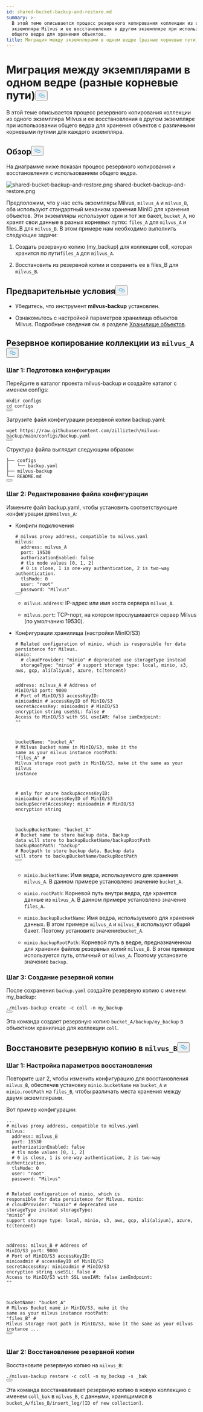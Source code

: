 ```yaml
---
id: shared-bucket-backup-and-restore.md
summary: >-
  В этой теме описывается процесс резервного копирования коллекции из одного
  экземпляра Milvus и ее восстановления в другом экземпляре при использовании
  общего ведра для хранения объектов.
title: Миграция между экземплярами в одном ведре (разные корневые пути)
---
```

<h1 id="Migrate-Between-Instances-in-One-Bucket-Different-Root-Paths" class="common-anchor-header">Миграция между экземплярами в одном ведре (разные корневые пути)<button data-href="#Migrate-Between-Instances-in-One-Bucket-Different-Root-Paths" class="anchor-icon" translate="no">
      <svg translate="no"
        aria-hidden="true"
        focusable="false"
        height="20"
        version="1.1"
        viewBox="0 0 16 16"
        width="16"
      >
        <path
          fill="#0092E4"
          fill-rule="evenodd"
          d="M4 9h1v1H4c-1.5 0-3-1.69-3-3.5S2.55 3 4 3h4c1.45 0 3 1.69 3 3.5 0 1.41-.91 2.72-2 3.25V8.59c.58-.45 1-1.27 1-2.09C10 5.22 8.98 4 8 4H4c-.98 0-2 1.22-2 2.5S3 9 4 9zm9-3h-1v1h1c1 0 2 1.22 2 2.5S13.98 12 13 12H9c-.98 0-2-1.22-2-2.5 0-.83.42-1.64 1-2.09V6.25c-1.09.53-2 1.84-2 3.25C6 11.31 7.55 13 9 13h4c1.45 0 3-1.69 3-3.5S14.5 6 13 6z"
        ></path>
      </svg>
    </button></h1><p>В этой теме описывается процесс резервного копирования коллекции из одного экземпляра Milvus и ее восстановления в другом экземпляре при использовании общего ведра для хранения объектов с различными корневыми путями для каждого экземпляра.</p>
<h2 id="Overview" class="common-anchor-header">Обзор<button data-href="#Overview" class="anchor-icon" translate="no">
      <svg translate="no"
        aria-hidden="true"
        focusable="false"
        height="20"
        version="1.1"
        viewBox="0 0 16 16"
        width="16"
      >
        <path
          fill="#0092E4"
          fill-rule="evenodd"
          d="M4 9h1v1H4c-1.5 0-3-1.69-3-3.5S2.55 3 4 3h4c1.45 0 3 1.69 3 3.5 0 1.41-.91 2.72-2 3.25V8.59c.58-.45 1-1.27 1-2.09C10 5.22 8.98 4 8 4H4c-.98 0-2 1.22-2 2.5S3 9 4 9zm9-3h-1v1h1c1 0 2 1.22 2 2.5S13.98 12 13 12H9c-.98 0-2-1.22-2-2.5 0-.83.42-1.64 1-2.09V6.25c-1.09.53-2 1.84-2 3.25C6 11.31 7.55 13 9 13h4c1.45 0 3-1.69 3-3.5S14.5 6 13 6z"
        ></path>
      </svg>
    </button></h2><p>На диаграмме ниже показан процесс резервного копирования и восстановления с использованием общего ведра.</p>
<p>
  
   <span class="img-wrapper"> <img translate="no" src="/docs/v2.5.x/assets/shared-bucket-backup-and-restore.png" alt="shared-bucket-backup-and-restore.png" class="doc-image" id="shared-bucket-backup-and-restore.png" />
   </span> <span class="img-wrapper"> <span>shared-bucket-backup-and-restore.png</span> </span></p>
<p>Предположим, что у нас есть экземпляры Milvus, <code translate="no">milvus_A</code> и <code translate="no">milvus_B</code>, оба используют стандартный механизм хранения MinIO для хранения объектов. Эти экземпляры используют один и тот же бакет, <code translate="no">bucket_A</code>, но хранят свои данные в разных корневых путях: <code translate="no">files_A</code> для <code translate="no">milvus_A</code> и files_B для <code translate="no">milvus_B</code>. В этом примере нам необходимо выполнить следующие задачи:</p>
<ol>
<li><p>Создать резервную копию (my_backup) для коллекции coll, которая хранится по пути<code translate="no">files_A</code> для <code translate="no">milvus_A</code>.</p></li>
<li><p>Восстановить из резервной копии и сохранить ее в files_B для <code translate="no">milvus_B</code>.</p></li>
</ol>
<h2 id="Prerequisites" class="common-anchor-header">Предварительные условия<button data-href="#Prerequisites" class="anchor-icon" translate="no">
      <svg translate="no"
        aria-hidden="true"
        focusable="false"
        height="20"
        version="1.1"
        viewBox="0 0 16 16"
        width="16"
      >
        <path
          fill="#0092E4"
          fill-rule="evenodd"
          d="M4 9h1v1H4c-1.5 0-3-1.69-3-3.5S2.55 3 4 3h4c1.45 0 3 1.69 3 3.5 0 1.41-.91 2.72-2 3.25V8.59c.58-.45 1-1.27 1-2.09C10 5.22 8.98 4 8 4H4c-.98 0-2 1.22-2 2.5S3 9 4 9zm9-3h-1v1h1c1 0 2 1.22 2 2.5S13.98 12 13 12H9c-.98 0-2-1.22-2-2.5 0-.83.42-1.64 1-2.09V6.25c-1.09.53-2 1.84-2 3.25C6 11.31 7.55 13 9 13h4c1.45 0 3-1.69 3-3.5S14.5 6 13 6z"
        ></path>
      </svg>
    </button></h2><ul>
<li><p>Убедитесь, что инструмент <strong>milvus-backup</strong> установлен.</p></li>
<li><p>Ознакомьтесь с настройкой параметров хранилища объектов Milvus. Подробные сведения см. в разделе <a href="https://milvus.io/docs/deploy_s3.md">Хранилище объектов</a>.</p></li>
</ul>
<h2 id="Back-up-a-collection-from-milvusA" class="common-anchor-header">Резервное копирование коллекции из <code translate="no">milvus_A</code><button data-href="#Back-up-a-collection-from-milvusA" class="anchor-icon" translate="no">
      <svg translate="no"
        aria-hidden="true"
        focusable="false"
        height="20"
        version="1.1"
        viewBox="0 0 16 16"
        width="16"
      >
        <path
          fill="#0092E4"
          fill-rule="evenodd"
          d="M4 9h1v1H4c-1.5 0-3-1.69-3-3.5S2.55 3 4 3h4c1.45 0 3 1.69 3 3.5 0 1.41-.91 2.72-2 3.25V8.59c.58-.45 1-1.27 1-2.09C10 5.22 8.98 4 8 4H4c-.98 0-2 1.22-2 2.5S3 9 4 9zm9-3h-1v1h1c1 0 2 1.22 2 2.5S13.98 12 13 12H9c-.98 0-2-1.22-2-2.5 0-.83.42-1.64 1-2.09V6.25c-1.09.53-2 1.84-2 3.25C6 11.31 7.55 13 9 13h4c1.45 0 3-1.69 3-3.5S14.5 6 13 6z"
        ></path>
      </svg>
    </button></h2><h3 id="Step-1-Prepare-configuration" class="common-anchor-header">Шаг 1: Подготовка конфигурации</h3><p>Перейдите в каталог проекта milvus-backup и создайте каталог с именем configs:</p>
<pre><code translate="no" class="language-shell"><span class="hljs-built_in">mkdir</span> configs
<span class="hljs-built_in">cd</span> configs
<button class="copy-code-btn"></button></code></pre>
<p>Загрузите файл конфигурации резервной копии backup.yaml:</p>
<pre><code translate="no" class="language-shell">wget <span class="hljs-attr">https</span>:<span class="hljs-comment">//raw.githubusercontent.com/zilliztech/milvus-backup/main/configs/backup.yaml</span>
<button class="copy-code-btn"></button></code></pre>
<p>Структура файла выглядит следующим образом:</p>
<pre><code translate="no">├── configs
│   └── backup.yaml
├── milvus-backup
└── README.md
<button class="copy-code-btn"></button></code></pre>
<h3 id="Step-2-Edit-configuration-file" class="common-anchor-header">Шаг 2: Редактирование файла конфигурации</h3><p>Измените файл backup.yaml, чтобы установить соответствующие конфигурации для<code translate="no">milvus_A</code>:</p>
<ul>
<li><p>Конфиги подключения</p>
<pre><code translate="no" class="language-yaml"><span class="hljs-comment"># milvus proxy address, compatible to milvus.yaml</span>
milvus:
  address: milvus_A
  port: <span class="hljs-number">19530</span>
  authorizationEnabled: false
  <span class="hljs-comment"># tls mode values [0, 1, 2]</span>
  <span class="hljs-comment"># 0 is close, 1 is one-way authentication, 2 is two-way authentication.</span>
  tlsMode: <span class="hljs-number">0</span>
  user: <span class="hljs-string">&quot;root&quot;</span>
  password: <span class="hljs-string">&quot;Milvus&quot;</span>
<button class="copy-code-btn"></button></code></pre>
<ul>
<li><p><code translate="no">milvus.address</code>: IP-адрес или имя хоста сервера <code translate="no">milvus_A</code>.</p></li>
<li><p><code translate="no">milvus.port</code>: TCP-порт, на котором прослушивается сервер Milvus (по умолчанию 19530).</p></li>
</ul></li>
<li><p>Конфигурации хранилища (настройки MinIO/S3)</p>
<pre><code translate="no" class="language-yaml"><span class="hljs-comment"># Related configuration of minio, which is responsible for data persistence for Milvus.</span>
minio:
  <span class="hljs-comment"># cloudProvider: &quot;minio&quot; # deprecated use storageType instead</span>
  storageType: <span class="hljs-string">&quot;minio&quot;</span> <span class="hljs-comment"># support storage type: local, minio, s3, aws, gcp, ali(aliyun), azure, tc(tencent)</span>
  
  address: milvus_A <span class="hljs-comment"># Address of MinIO/S3</span>
  port: <span class="hljs-number">9000</span>   <span class="hljs-comment"># Port of MinIO/S3</span>
  accessKeyID: minioadmin  <span class="hljs-comment"># accessKeyID of MinIO/S3</span>
  secretAccessKey: minioadmin <span class="hljs-comment"># MinIO/S3 encryption string</span>
  useSSL: false <span class="hljs-comment"># Access to MinIO/S3 with SSL</span>
  useIAM: false
  iamEndpoint: <span class="hljs-string">&quot;&quot;</span>
  
  bucketName: <span class="hljs-string">&quot;bucket_A&quot;</span> <span class="hljs-comment"># Milvus Bucket name in MinIO/S3, make it the same as your milvus instance</span>
  rootPath: <span class="hljs-string">&quot;files_A&quot;</span> <span class="hljs-comment"># Milvus storage root path in MinIO/S3, make it the same as your milvus instance</span>

  <span class="hljs-comment"># only for azure</span>
  backupAccessKeyID: minioadmin  <span class="hljs-comment"># accessKeyID of MinIO/S3</span>
  backupSecretAccessKey: minioadmin <span class="hljs-comment"># MinIO/S3 encryption string</span>
  
  backupBucketName: <span class="hljs-string">&quot;bucket_A&quot;</span> <span class="hljs-comment"># Bucket name to store backup data. Backup data will store to backupBucketName/backupRootPath</span>
  backupRootPath: <span class="hljs-string">&quot;backup&quot;</span> <span class="hljs-comment"># Rootpath to store backup data. Backup data will store to backupBucketName/backupRootPath</span>
<button class="copy-code-btn"></button></code></pre>
<ul>
<li><p><code translate="no">minio.bucketName</code>: Имя ведра, используемого для хранения <code translate="no">milvus_A</code>. В данном примере установлено значение <code translate="no">bucket_A</code>.</p></li>
<li><p><code translate="no">minio.rootPath</code>: Корневой путь внутри ведра, где хранятся данные из <code translate="no">milvus_A</code>. В данном примере установлено значение <code translate="no">files_A</code>.</p></li>
<li><p><code translate="no">minio.backupBucketName</code>: Имя ведра, используемого для хранения данных. В этом примере <code translate="no">milvus_A</code> и <code translate="no">milvus_B</code> используют общий бакет. Поэтому установите значение<code translate="no">bucket_A</code>.</p></li>
<li><p><code translate="no">minio.backupRootPath</code>: Корневой путь в ведре, предназначенном для хранения файлов резервных копий <code translate="no">milvus_B</code>. В этом примере используется путь, отличный от <code translate="no">milvus_A</code>. Поэтому установите значение <code translate="no">backup</code>.</p></li>
</ul></li>
</ul>
<h3 id="Step-3-Create-backup" class="common-anchor-header">Шаг 3: Создание резервной копии</h3><p>После сохранения <code translate="no">backup.yaml</code> создайте резервную копию с именем my_backup:</p>
<pre><code translate="no" class="language-shell">./milvus-backup create -c coll -n my_backup
<button class="copy-code-btn"></button></code></pre>
<p>Эта команда создает резервную копию <code translate="no">bucket_A/backup/my_backup</code> в объектном хранилище для коллекции <code translate="no">coll</code>.</p>
<h2 id="Restore-the-backup-to-milvusB" class="common-anchor-header">Восстановите резервную копию в <code translate="no">milvus_B</code><button data-href="#Restore-the-backup-to-milvusB" class="anchor-icon" translate="no">
      <svg translate="no"
        aria-hidden="true"
        focusable="false"
        height="20"
        version="1.1"
        viewBox="0 0 16 16"
        width="16"
      >
        <path
          fill="#0092E4"
          fill-rule="evenodd"
          d="M4 9h1v1H4c-1.5 0-3-1.69-3-3.5S2.55 3 4 3h4c1.45 0 3 1.69 3 3.5 0 1.41-.91 2.72-2 3.25V8.59c.58-.45 1-1.27 1-2.09C10 5.22 8.98 4 8 4H4c-.98 0-2 1.22-2 2.5S3 9 4 9zm9-3h-1v1h1c1 0 2 1.22 2 2.5S13.98 12 13 12H9c-.98 0-2-1.22-2-2.5 0-.83.42-1.64 1-2.09V6.25c-1.09.53-2 1.84-2 3.25C6 11.31 7.55 13 9 13h4c1.45 0 3-1.69 3-3.5S14.5 6 13 6z"
        ></path>
      </svg>
    </button></h2><h3 id="Step-1-Configure-restoration-settings" class="common-anchor-header">Шаг 1: Настройка параметров восстановления</h3><p>Повторите шаг 2, чтобы изменить конфигурацию для восстановления <code translate="no">milvus_B</code>, обеспечив установку <code translate="no">minio.bucketName</code> на <code translate="no">bucket_A</code> и <code translate="no">minio.rootPath</code> на <code translate="no">files_B</code>, чтобы различать места хранения между двумя экземплярами.</p>
<p>Вот пример конфигурации:</p>
<pre><code translate="no" class="language-yaml">...
<span class="hljs-comment"># milvus proxy address, compatible to milvus.yaml</span>
milvus:
  address: milvus_B
  port: <span class="hljs-number">19530</span>
  authorizationEnabled: false
  <span class="hljs-comment"># tls mode values [0, 1, 2]</span>
  <span class="hljs-comment"># 0 is close, 1 is one-way authentication, 2 is two-way authentication.</span>
  tlsMode: <span class="hljs-number">0</span>
  user: <span class="hljs-string">&quot;root&quot;</span>
  password: <span class="hljs-string">&quot;Milvus&quot;</span>
  
<span class="hljs-comment"># Related configuration of minio, which is responsible for data persistence for Milvus.</span>
minio:
  <span class="hljs-comment"># cloudProvider: &quot;minio&quot; # deprecated use storageType instead</span>
  storageType: <span class="hljs-string">&quot;minio&quot;</span> <span class="hljs-comment"># support storage type: local, minio, s3, aws, gcp, ali(aliyun), azure, tc(tencent)</span>
  
  address: milvus_B <span class="hljs-comment"># Address of MinIO/S3</span>
  port: <span class="hljs-number">9000</span>   <span class="hljs-comment"># Port of MinIO/S3</span>
  accessKeyID: minioadmin  <span class="hljs-comment"># accessKeyID of MinIO/S3</span>
  secretAccessKey: minioadmin <span class="hljs-comment"># MinIO/S3 encryption string</span>
  useSSL: false <span class="hljs-comment"># Access to MinIO/S3 with SSL</span>
  useIAM: false
  iamEndpoint: <span class="hljs-string">&quot;&quot;</span>
  
  bucketName: <span class="hljs-string">&quot;bucket_A&quot;</span> <span class="hljs-comment"># Milvus Bucket name in MinIO/S3, make it the same as your milvus instance</span>
  rootPath: <span class="hljs-string">&quot;files_B&quot;</span> <span class="hljs-comment"># Milvus storage root path in MinIO/S3, make it the same as your milvus instance</span>
  ...
<button class="copy-code-btn"></button></code></pre>
<h3 id="Step-2-Restore-backup" class="common-anchor-header">Шаг 2: Восстановление резервной копии</h3><p>Восстановите резервную копию на <code translate="no">milvus_B</code>:</p>
<pre><code translate="no" class="language-shell">./milvus-backup restore -c coll -n my_backup -s _bak
<button class="copy-code-btn"></button></code></pre>
<p>Эта команда восстанавливает резервную копию в новую коллекцию с именем <code translate="no">coll_bak</code> в <code translate="no">milvus_B</code>, с данными, хранящимися в <code translate="no">bucket_A/files_B/insert_log/[ID of new collection]</code>.</p>
